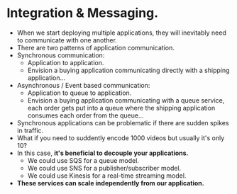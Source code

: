 # **Integration & Messaging.**

* When we start deploying multiple applications, they will inevitably need to communicate with one another.
* There are two patterns of application communication.
* Synchronous communication:
    * Application to application.
    * Envision a buying application communicating directly with a shipping application...
* Asynchronous / Event based communication:
    * Application to queue to application.
    * Envision a buying application communicating with a queue service, each order gets put into a queue where the shipping application consumes each order from the queue...
* Synchronous applications can be problematic if there are sudden spikes in traffic.
* What if you need to suddently encode 1000 videos but usually it's only 10?
* In this case, **it's beneficial to decouple your applications.**
    * We could use SQS for a queue model.
    * We could use SNS for a publisher/subscriber model.
    * We could use Kinesis for a real-time streaming model.
* **These services can scale independently from our application.**